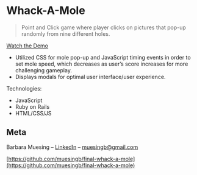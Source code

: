 # Whack-A-Mole
> Point and Click game where player clicks on pictures that pop-up randomly from nine different holes.

[Watch the Demo](https://www.youtube.com/watch?v=4uF2HcBzy7g&feature=youtu.be)

<ul>
  <li />Utilized CSS for mole pop-up and JavaScript timing events in order to set mole speed, which decreases as user’s score increases for more challenging gameplay.<br>
  <li />Displays modals for optimal user interface/user experience.<br>
</ul>

Technologies:
<ul>
  <li />JavaScript
  <li />Ruby on Rails
  <li />HTML/CSS/JS
</ul>

## Meta

Barbara Muesing – [LinkedIn](https://www.linkedin.com/in/barbara-muesing) – muesingb@gmail.com

[https://github.com/muesingb/final-whack-a-mole](https://github.com/muesingb/final-whack-a-mole)
